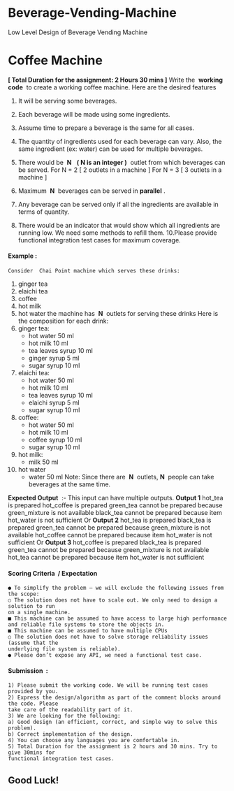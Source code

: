 # Beverage-Vending-Machine
Low Level Design of Beverage Vending Machine
# ​Coffee Machine

**[ Total Duration for the assignment: 2 Hours 30 mins ]**
Write the ​ **working code** ​ to create a working coffee machine. Here are the desired features

1. It will be serving some beverages.
2. Each beverage will be made using some ingredients.
3. Assume time to prepare a beverage is the same for all cases.
4. The quantity of ingredients used for each beverage can vary. Also, the same ingredient (ex:
    water) can be used for multiple beverages.
5. There would be ​ **N** ​ ​ **( N is an integer )** ​ outlet from which beverages can be served.
For N = 2 [ 2 outlets in a machine ]
For N = 3 [ 3 outlets in a machine ]


7. Maximum ​ **N** ​ beverages can be served in ​ **parallel** ​.
8. Any beverage can be served only if all the ingredients are available in terms of quantity.
9. There would be an indicator that would show which all ingredients are running low. We need
    some methods to refill them.
10.Please provide functional integration test cases for maximum coverage.


#### Example ​:

```
Consider ​ Chai Point ​machine which serves these drinks:
```
1. ginger tea
2. elaichi tea
3. coffee
4. hot milk
5. hot water
the machine has ​ **N** ​ outlets for serving these drinks
Here is the composition for each drink:
1. ginger tea:
    - hot water 50 ml
    - hot milk 10 ml
    - tea leaves syrup 10 ml
    - ginger syrup 5 ml
    - sugar syrup 10 ml
2. elaichi tea:
    - hot water 50 ml
    - hot milk 10 ml
    - tea leaves syrup 10 ml
    - elaichi syrup 5 ml
    - sugar syrup 10 ml
3. coffee:
    - hot water 50 ml
    - hot milk 10 ml
    - coffee syrup 10 ml
    - sugar syrup 10 ml
4. hot milk:
    - milk 50 ml
5. hot water
    - water 50 ml
Note: Since there are ​ **N** ​ outlets, ​ **N** ​ people can take beverages at the same time.



**Expected Output** ​ :- This input can have multiple outputs.
**Output 1**
hot_tea is prepared
hot_coffee is prepared
green_tea cannot be prepared because green_mixture is not available
black_tea cannot be prepared because item hot_water is not sufficient
Or
**Output 2**
hot_tea is prepared
black_tea is prepared
green_tea cannot be prepared because green_mixture is not available
hot_coffee cannot be prepared because item hot_water is not sufficient
Or
**Output 3**
hot_coffee is prepared
black_tea is prepared
green_tea cannot be prepared because green_mixture is not available
hot_tea cannot be prepared because item hot_water is not sufficient

#### Scoring Criteria ​ / ​ Expectation

```
● To simplify the problem – we will exclude the following issues from the scope:
○ The solution does not have to scale out. We only need to design a solution to run
on a single machine.
■ This machine can be assumed to have access to large high performance
and reliable file systems to store the objects in.
■ This machine can be assumed to have multiple CPUs
○ The solution does not have to solve storage reliability issues (assume that the
underlying file system is reliable).
● Please don’t expose any API, we need a functional test case.
```

#### Submission ​ :

```
1) Please submit the working code. We will be running test cases provided by you.
2) Express the design/algorithm as part of the comment blocks around the code. Please
take care of the readability part of it.
3) We are looking for the following:
a) Good design (an efficient, correct, and simple way to solve this problem).
b) Correct implementation of the design.
4) You can choose any languages you are comfortable in.
5) Total Duration for the assignment is 2 hours and 30 mins. Try to give 30mins for
functional integration test cases.
```

## Good Luck!


